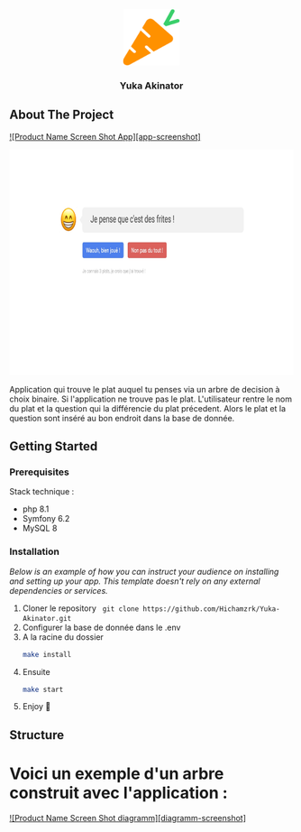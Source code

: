 <!-- PROJECT LOGO -->
<br />
<div align="center">
    <img src="/public/images/favicon.png" alt="Logo" width="100" height="100">

<h3 align="center">Yuka Akinator</h3>
</div>



<!-- ABOUT THE PROJECT -->
## About The Project

[![Product Name Screen Shot App][app-screenshot]](/public/images/page_screenshot.jpg)
<div align="center">
    <img src="/public/images/page_screenshot.jpg" alt="screen-short-app" width="800" height="400">
</div>


Application qui trouve le plat auquel tu penses via un arbre de decision à choix binaire. Si l'application ne trouve pas le plat. L'utilisateur rentre le nom du plat et la question qui la différencie du plat précedent. Alors le plat et la question sont inséré au bon endroit dans la base de donnée.


<!-- GETTING STARTED -->
## Getting Started


### Prerequisites

Stack technique :
* php 8.1
* Symfony 6.2
* MySQL 8

### Installation

_Below is an example of how you can instruct your audience on installing and setting up your app. This template doesn't rely on any external dependencies or services._

1. Cloner le repository 
        ``` 
        git clone https://github.com/Hichamzrk/Yuka-Akinator.git
        ```
2. Configurer la base de donnée dans le .env 
2. A la racine du dossier
   ```sh
   make install
   ```
3. Ensuite
   ```sh
   make start
   ```
4. Enjoy 🎉
<!-- ROADMAP -->
## Structure

# Voici un exemple d'un arbre construit avec l'application :

[![Product Name Screen Shot diagramm][diagramm-screenshot]](/public/images/diagramme-Tree.drawio.png)